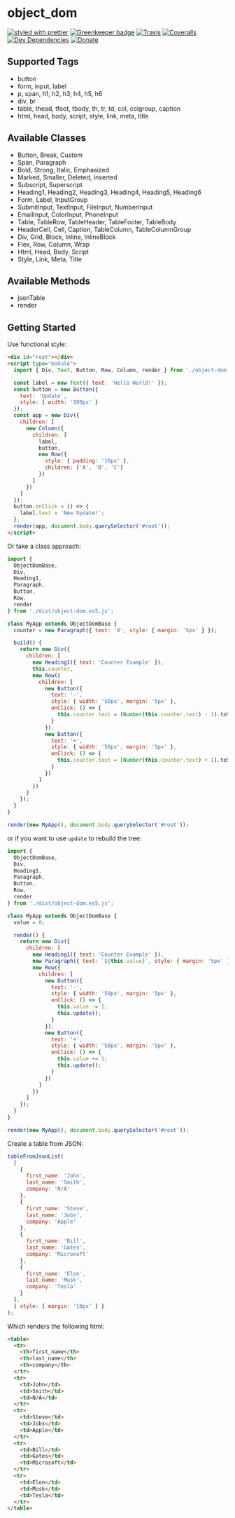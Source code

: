 # object_dom

[![styled with prettier](https://img.shields.io/badge/styled_with-prettier-ff69b4.svg)](https://github.com/prettier/prettier)
[![Greenkeeper badge](https://badges.greenkeeper.io/alexjoverm/typescript-library-starter.svg)](https://greenkeeper.io/)
[![Travis](https://img.shields.io/travis/alexjoverm/typescript-library-starter.svg)](https://travis-ci.org/alexjoverm/typescript-library-starter)
[![Coveralls](https://img.shields.io/coveralls/alexjoverm/typescript-library-starter.svg)](https://coveralls.io/github/alexjoverm/typescript-library-starter)
[![Dev Dependencies](https://david-dm.org/alexjoverm/typescript-library-starter/dev-status.svg)](https://david-dm.org/alexjoverm/typescript-library-starter?type=dev)
[![Donate](https://img.shields.io/badge/donate-paypal-blue.svg)](https://paypal.me/AJoverMorales)

## Supported Tags

- button
- form, input, label
- p, span, h1, h2, h3, h4, h5, h6
- div, br
- table, thead, tfoot, tbody, th, tr, td, col, colgroup, caption
- html, head, body, script, style, link, meta, title

## Available Classes

- Button, Break, Custom
- Span, Paragraph
- Bold, Strong, Italic, Emphasized
- Marked, Smaller, Deleted, Inserted
- Subscript, Superscript
- Heading1, Heading2, Heading3, Heading4, Heading5, Heading6
- Form, Label, InputGroup
- SubmitInput, TextInput, FileInput, NumberInput
- EmailInput, ColorInput, PhoneInput
- Table, TableRow, TableHeader, TableFooter, TableBody
- HeaderCell, Cell, Caption, TableColumn, TableColumnGroup
- Div, Grid, Block, Inline, InlineBlock
- Flex, Row, Column, Wrap
- Html, Head, Body, Script
- Style, Link, Meta, Title

## Available Methods

- jsonTable
- render

## Getting Started

Use functional style:

```html
<div id="root"></div>
<script type="module">
  import { Div, Text, Button, Row, Column, render } from './object-dom.es5.js';

  const label = new Text({ text: 'Hello World!' });
  const button = new Button({
    text: 'Update',
    style: { width: '100px' }
  });
  const app = new Div({
    children: [
      new Column({
        children: [
          label,
          button,
          new Row({
            style: { padding: '10px' },
            children: ['A', 'B', 'C']
          })
        ]
      })
    ]
  });
  button.onClick = () => {
    label.text = 'New Update!';
  };
  render(app, document.body.querySelector('#root'));
</script>
```

Or take a class approach:

```js
import {
  ObjectDomBase,
  Div,
  Heading1,
  Paragraph,
  Button,
  Row,
  render
} from './dist/object-dom.es5.js';

class MyApp extends ObjectDomBase {
  counter = new Paragraph({ text: '0', style: { margin: '5px' } });

  build() {
    return new Div({
      children: [
        new Heading1({ text: 'Counter Example' }),
        this.counter,
        new Row({
          children: [
            new Button({
              text: '-',
              style: { width: '50px', margin: '5px' },
              onClick: () => {
                this.counter.text = (Number(this.counter.text) - 1).toString();
              }
            }),
            new Button({
              text: '+',
              style: { width: '50px', margin: '5px' },
              onClick: () => {
                this.counter.text = (Number(this.counter.text) + 1).toString();
              }
            })
          ]
        })
      ]
    });
  }
}

render(new MyApp(), document.body.querySelector('#root'));
```

or if you want to use `update` to rebuild the tree:

```js
import {
  ObjectDomBase,
  Div,
  Heading1,
  Paragraph,
  Button,
  Row,
  render
} from './dist/object-dom.es5.js';

class MyApp extends ObjectDomBase {
  value = 0;

  render() {
    return new Div({
      children: [
        new Heading1({ text: 'Counter Example' }),
        new Paragraph({ text: `${this.value}`, style: { margin: '5px' } }),
        new Row({
          children: [
            new Button({
              text: '-',
              style: { width: '50px', margin: '5px' },
              onClick: () => {
                this.value -= 1;
                this.update();
              }
            }),
            new Button({
              text: '+',
              style: { width: '50px', margin: '5px' },
              onClick: () => {
                this.value += 1;
                this.update();
              }
            })
          ]
        })
      ]
    });
  }
}

render(new MyApp(), document.body.querySelector('#root'));
```

Create a table from JSON:

```js
tableFromJsonList(
  [
    {
      first_name: 'John',
      last_name: 'Smith',
      company: 'N/A'
    },
    {
      first_name: 'Steve',
      last_name: 'Jobs',
      company: 'Apple'
    },
    {
      first_name: 'Bill',
      last_name: 'Gates',
      company: 'Microsoft'
    },
    {
      first_name: 'Elon',
      last_name: 'Musk',
      company: 'Tesla'
    }
  ],
  { style: { margin: '10px' } }
);
```

Which renders the following html:

```html
<table>
  <tr>
    <th>first_name</th>
    <th>last_name</th>
    <th>company</th>
  </tr>
  <tr>
    <td>John</td>
    <td>Smith</td>
    <td>N/A</td>
  </tr>
  <tr>
    <td>Steve</td>
    <td>Jobs</td>
    <td>Apple</td>
  </tr>
  <tr>
    <td>Bill</td>
    <td>Gates</td>
    <td>Microsoft</td>
  </tr>
  <tr>
    <td>Elon</td>
    <td>Musk</td>
    <td>Tesla</td>
  </tr>
</table>
```
